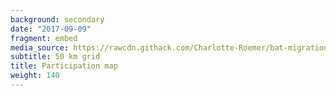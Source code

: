 ```yaml
---
background: secondary
date: "2017-09-09"
fragment: embed
media_source: https://rawcdn.githack.com/Charlotte-Roemer/bat-migration-europe/af3d567440859fb55c05fa91378c27afa3b7b5c6/Participation%20map/map.html
subtitle: 50 km grid
title: Participation map
weight: 140
---
```

